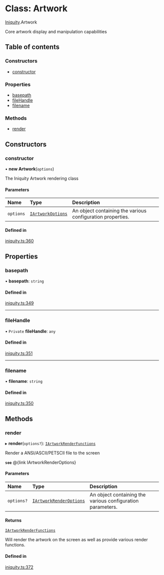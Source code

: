 # Class: Artwork

[Iniquity](../modules/Iniquity.md).Artwork

Core artwork display and manipulation capabilities

## Table of contents

### Constructors

- [constructor](Iniquity.Artwork.md#constructor)

### Properties

- [basepath](Iniquity.Artwork.md#basepath)
- [fileHandle](Iniquity.Artwork.md#filehandle)
- [filename](Iniquity.Artwork.md#filename)

### Methods

- [render](Iniquity.Artwork.md#render)

## Constructors

### constructor

• **new Artwork**(`options`)

The Iniquity Artwork rendering class

#### Parameters

| Name | Type | Description |
| :------ | :------ | :------ |
| `options` | [`IArtworkOptions`](../interfaces/Iniquity.IArtworkOptions.md) | An object containing the various configuration properties. |

#### Defined in

[iniquity.ts:360](https://github.com/iniquitybbs/iniquity/blob/f12cb99/packages/core/src/iniquity.ts#L360)

## Properties

### basepath

• **basepath**: `string`

#### Defined in

[iniquity.ts:349](https://github.com/iniquitybbs/iniquity/blob/f12cb99/packages/core/src/iniquity.ts#L349)

___

### fileHandle

• `Private` **fileHandle**: `any`

#### Defined in

[iniquity.ts:351](https://github.com/iniquitybbs/iniquity/blob/f12cb99/packages/core/src/iniquity.ts#L351)

___

### filename

• **filename**: `string`

#### Defined in

[iniquity.ts:350](https://github.com/iniquitybbs/iniquity/blob/f12cb99/packages/core/src/iniquity.ts#L350)

## Methods

### render

▸ **render**(`options?`): [`IArtworkRenderFunctions`](../interfaces/Iniquity.IArtworkRenderFunctions.md)

Render a ANSI/ASCII/PETSCII file to the screen

**`see`** @{link IArtworkRenderOptions}

#### Parameters

| Name | Type | Description |
| :------ | :------ | :------ |
| `options?` | [`IArtworkRenderOptions`](../interfaces/Iniquity.IArtworkRenderOptions.md) | An object containing the various configuration parameters. |

#### Returns

[`IArtworkRenderFunctions`](../interfaces/Iniquity.IArtworkRenderFunctions.md)

Will render the artwork on the screen as well as provide various render functions.

#### Defined in

[iniquity.ts:372](https://github.com/iniquitybbs/iniquity/blob/f12cb99/packages/core/src/iniquity.ts#L372)
